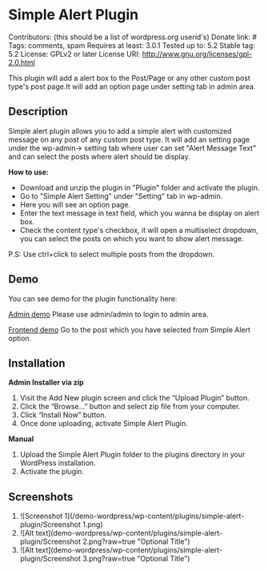 # Simple Alert Plugin
Contributors: (this should be a list of wordpress.org userid's)
Donate link: #
Tags: comments, spam
Requires at least: 3.0.1
Tested up to: 5.2
Stable tag: 5.2
License: GPLv2 or later
License URI: http://www.gnu.org/licenses/gpl-2.0.html

This plugin will add a alert box to the Post/Page or any other custom post type's post page.It will add an option page under setting tab in admin area. 

## Description 

Simple alert plugin allows you to add a simple alert with customized message on any post of any custom post type. It will add an setting page under the wp-admin-> setting tab where user can set "Alert Message Text" and can select the posts where alert should be display.

**How to use:**

*   Download and unzip the plugin in "Plugin" folder and activate the plugin.
*   Go to "Simple Alert Setting" under "Setting" tab in wp-admin.
*   Here you will see an option page.
*   Enter the text message in text field, which you wanna be display on alert box.
*   Check the content type's checkbox, it will open a multiselect dropdown, you can select the posts on which you want to show alert message.

P.S: Use ctrl+click to select multiple posts from the dropdown.
## Demo
You can see demo for the plugin functionality here:

[Admin demo](wp-admin/options-general.php?page=alert-setting-admin)
Please use admin/admin to login to admin area.

[Frontend demo](http://)
Go to the post which you have selected from Simple Alert option.

## Installation

**Admin Installer via zip**

  1.  Visit the Add New plugin screen and click the “Upload Plugin” button.
  2.  Click the “Browse…” button and select zip file from your computer.
  3.  Click “Install Now” button.
  4.  Once done uploading, activate Simple Alert Plugin.

**Manual**

   1. Upload the Simple Alert Plugin folder to the plugins directory in your WordPress installation.
   2. Activate the plugin.

## Screenshots

1. ![Screenshot 1](/demo-wordpress/wp-content/plugins/simple-alert-plugin/Screenshot 1.png)
2. ![Alt text](demo-wordpress/wp-content/plugins/simple-alert-plugin/Screenshot 2.png?raw=true "Optional Title")
3. ![Alt text](demo-wordpress/wp-content/plugins/simple-alert-plugin/Screenshot 3.png?raw=true "Optional Title")
